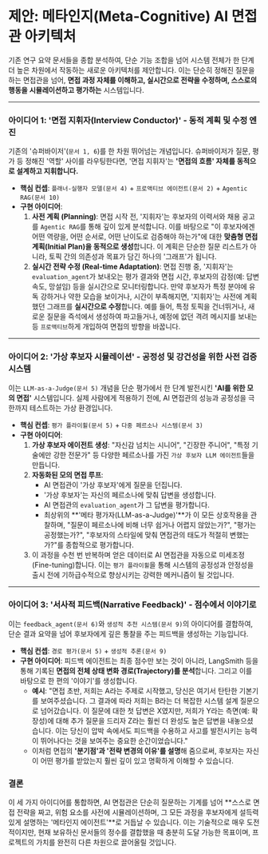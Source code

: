 # 제안: 메타인지(Meta-Cognitive) AI 면접관 아키텍처

기존 연구 요약 문서들을 종합 분석하여, 단순 기능 조합을 넘어 시스템 전체가 한 단계 더 높은 차원에서 작동하는 새로운 아키텍처를 제안합니다. 이는 단순히 정해진 질문을 하는 면접관을 넘어, **면접 과정 자체를 이해하고, 실시간으로 전략을 수정하며, 스스로의 행동을 시뮬레이션하고 평가하는** 시스템입니다.

---

### 아이디어 1: '면접 지휘자(Interview Conductor)' - 동적 계획 및 수정 엔진

기존의 '슈퍼바이저'(`문서 1, 6`)를 한 차원 뛰어넘는 개념입니다. 슈퍼바이저가 질문, 평가 등 정해진 '역할' 사이를 라우팅한다면, '면접 지휘자'는 **'면접의 흐름' 자체를 동적으로 설계하고 지휘합니다.**

-   **핵심 컨셉**: `플래너-실행자 모델(문서 4)` + `프로액티브 에이전트(문서 2)` + `Agentic RAG(문서 10)`
-   **구현 아이디어**:
    1.  **사전 계획 (Planning)**: 면접 시작 전, '지휘자'는 후보자의 이력서와 채용 공고를 `Agentic RAG`를 통해 깊이 있게 분석합니다. 이를 바탕으로 "이 후보자에겐 어떤 역량을, 어떤 순서로, 어떤 난이도로 검증해야 하는가"에 대한 **맞춤형 면접 계획(Initial Plan)을 동적으로 생성**합니다. 이 계획은 단순한 질문 리스트가 아니라, 토픽 간의 의존성과 목표가 담긴 하나의 '그래프'가 됩니다.
    2.  **실시간 전략 수정 (Real-time Adaptation)**: 면접 진행 중, '지휘자'는 `evaluation_agent`가 보내오는 평가 결과와 면접 시간, 후보자의 감정(예: 답변 속도, 망설임) 등을 실시간으로 모니터링합니다. 만약 후보자가 특정 분야에 유독 강하거나 약한 모습을 보이거나, 시간이 부족해지면, '지휘자'는 사전에 계획했던 그래프를 **실시간으로 수정**합니다. 예를 들어, 특정 토픽을 건너뛰거나, 새로운 질문을 즉석에서 생성하여 파고들거나, 예정에 없던 격려 메시지를 보내는 등 `프로액티브`하게 개입하여 면접의 방향을 바꿉니다.

---

### 아이디어 2: '가상 후보자 시뮬레이션' - 공정성 및 강건성을 위한 사전 검증 시스템

이는 `LLM-as-a-Judge(문서 5)` 개념을 단순 평가에서 한 단계 발전시킨 **'AI를 위한 모의 면접'** 시스템입니다. 실제 사람에게 적용하기 전에, AI 면접관의 성능과 공정성을 극한까지 테스트하는 가상 환경입니다.

-   **핵심 컨셉**: `평가 플라이휠(문서 5)` + `다중 페르소나 시스템(문서 3)`
-   **구현 아이디어**:
    1.  **가상 후보자 에이전트 생성**: "자신감 넘치는 시니어", "긴장한 주니어", "특정 기술에만 강한 전문가" 등 다양한 페르소나를 가진 `가상 후보자 LLM 에이전트`들을 만듭니다.
    2.  **자동화된 모의 면접 루프**:
        -   AI 면접관이 '가상 후보자'에게 질문을 던집니다.
        -   '가상 후보자'는 자신의 페르소나에 맞춰 답변을 생성합니다.
        -   AI 면접관의 `evaluation_agent`가 그 답변을 평가합니다.
        -   최상위의 **'메타 평가자(LLM-as-a-Judge)'**가 이 모든 상호작용을 관찰하며, "질문이 페르소나에 비해 너무 쉽거나 어렵지 않았는가?", "평가는 공정했는가?", "후보자의 스타일에 맞춰 면접관의 태도가 적절히 변했는가?"를 종합적으로 평가합니다.
    3.  이 과정을 수천 번 반복하며 얻은 데이터로 AI 면접관을 자동으로 미세조정(Fine-tuning)합니다. 이는 `평가 플라이휠`을 통해 시스템의 공정성과 안정성을 출시 전에 기하급수적으로 향상시키는 강력한 메커니즘이 될 것입니다.

---

### 아이디어 3: '서사적 피드백(Narrative Feedback)' - 점수에서 이야기로

이는 `feedback_agent(문서 6)`와 `생성적 추천 시스템(문서 9)`의 아이디어를 결합하여, 단순 결과 요약을 넘어 후보자에게 깊은 통찰을 주는 피드백을 생성하는 기능입니다.

-   **핵심 컨셉**: `경로 평가(문서 5)` + `생성적 추론(문서 9)`
-   **구현 아이디어**:
    피드백 에이전트는 최종 점수만 보는 것이 아니라, LangSmith 등을 통해 기록된 **면접의 전체 상태 변화 경로(Trajectory)를 분석**합니다. 그리고 이를 바탕으로 한 편의 '이야기'를 생성합니다.
    -   **예시**: "면접 초반, 저희는 A라는 주제로 시작했고, 당신은 여기서 탄탄한 기본기를 보여주셨습니다. 그 결과에 따라 저희는 B라는 더 복잡한 시스템 설계 질문으로 넘어갔습니다. 이 질문에 대한 첫 답변은 X였지만, 저희가 Y라는 측면(예: 확장성)에 대해 추가 질문을 드리자 Z라는 훨씬 더 완성도 높은 답변을 내놓으셨습니다. 이는 당신이 압박 속에서도 피드백을 수용하고 사고를 발전시키는 능력이 뛰어나다는 것을 보여주는 중요한 순간이었습니다."
    -   이처럼 면접의 **'분기점'과 '전략 변경의 이유'를 설명**해 줌으로써, 후보자는 자신이 어떤 평가를 받았는지 훨씬 깊이 있고 명확하게 이해할 수 있습니다.

### 결론

이 세 가지 아이디어를 통합하면, AI 면접관은 단순히 질문하는 기계를 넘어 **스스로 면접 전략을 짜고, 위험 요소를 사전에 시뮬레이션하며, 그 모든 과정을 후보자에게 설득력 있게 설명하는 '메타인지 에이전트'**로 거듭날 수 있습니다. 이는 기술적으로 매우 도전적이지만, 현재 보유하신 문서들의 정수를 결합했을 때 충분히 도달 가능한 목표이며, 프로젝트의 가치를 완전히 다른 차원으로 끌어올릴 것입니다. 